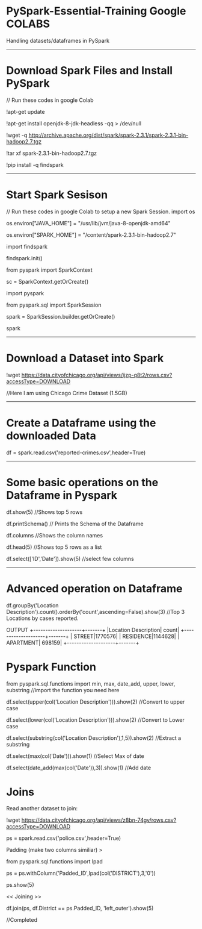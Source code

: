 # PySpark-Essential-Training Google COLABS
Handling datasets/dataframes in PySpark

----------------------------------------------------
# Download Spark Files and Install PySpark 
// Run these codes in google Colab

!apt-get update

!apt-get install openjdk-8-jdk-headless -qq > /dev/null

!wget -q http://archive.apache.org/dist/spark/spark-2.3.1/spark-2.3.1-bin-hadoop2.7.tgz

!tar xf spark-2.3.1-bin-hadoop2.7.tgz

!pip install -q findspark

---------------------------------------------------
# Start Spark Sesison

// Run these codes in google Colab to setup a new Spark Session.
import os

os.environ["JAVA_HOME"] = "/usr/lib/jvm/java-8-openjdk-amd64"

os.environ["SPARK_HOME"] = "/content/spark-2.3.1-bin-hadoop2.7"


import findspark

findspark.init()

from pyspark import SparkContext

sc = SparkContext.getOrCreate()


import pyspark

from pyspark.sql import SparkSession

spark = SparkSession.builder.getOrCreate() 

spark

--------------------------------------------------

# Download a Dataset into Spark

!wget https://data.cityofchicago.org/api/views/ijzp-q8t2/rows.csv?accessType=DOWNLOAD

//Here I am using Chicago Crime Dataset (1.5GB)


--------------------------------------------------

# Create a Dataframe using the downloaded Data


df = spark.read.csv('reported-crimes.csv',header=True)


---------------------------------------------------

# Some basic operations on the Dataframe in Pyspark


df.show(5) //Shows top 5 rows


df.printSchema() // Prints the Schema of the Dataframe

df.columns //Shows the column names

df.head(5) //Shows top 5 rows as a list

df.select(['ID','Date']).show(5) //select few columns


----------------------------------------------------
# Advanced operation on Dataframe

df.groupBy('Location Description').count().orderBy('count',ascending=False).show(3) //Top 3 Locations by cases reported.


OUTPUT 
+--------------------+-------+
|Location Description|  count|
+--------------------+-------+
|              STREET|1770576|
|           RESIDENCE|1144628|
|           APARTMENT| 698159|
+--------------------+-------+

# Pyspark Function

from pyspark.sql.functions import min, max, date_add, upper, lower, substring //import the function you need here

df.select(upper(col('Location Description'))).show(2) //Convert to upper case

df.select(lower(col('Location Description'))).show(2) //Convert to Lower case

df.select(substring(col('Location Description'),1,5)).show(2) //Extract a substring

df.select(max(col('Date'))).show(1) //Select Max of date

df.select(date_add(max(col('Date')),3)).show(1) //Add date 

# Joins

Read another dataset to join:

!wget https://data.cityofchicago.org/api/views/z8bn-74gv/rows.csv?accessType=DOWNLOAD

ps = spark.read.csv('police.csv',header=True)


Padding (make two columns similiar) >

from pyspark.sql.functions import lpad

ps = ps.withColumn('Padded_ID',lpad(col('DISTRICT'),3,'0'))

ps.show(5)

<< Joining >>

df.join(ps, df.District == ps.Padded_ID, 'left_outer').show(5)

//Completed
